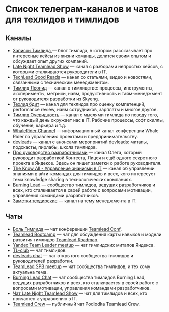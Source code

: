 # Список телеграм-каналов и чатов для техлидов и тимлидов
## Каналы
* [Записки Тимлида ](https://t.me/teamlead_stories) — блог тимлида, в котором рассказывает про интересные кейсы из жизни команды, делится своим опытом и обсуждает опыт других компаний.
* [Late Night Teamlead Show](https://t.me/teamlead_show) — канал с разборами непростых кейсов, с которыми сталкиваются руководители в IT.
* [TechLead Good Reads](https://t.me/leadgr) — канал со статьями, видео и новостями, связанными с техническим менеджментом.
* [Тимлид Леонид](https://t.me/teamleadleonid) — канал о тимлидстве: процессы, инструменты, эксперименты, метрики, найм, продуктивность и тайм-менеджмент от руководителя разработки из Skyeng.
* [Техлид бдит](https://t.me/skillsmatrix) — канал для техлидов про оценку компетенций, performance review, найм сотрудников, зарплаты и многое другое.
* [Тимлид Очевидность](https://t.me/general_it_talks) — канал с мыслями тимлида по поводу того, что каждый день окружает нас в IT. Рабочие процессы, софт скиллы, обучение, карьера и т.д.
* [WhaleRider Channel](https://t.me/WhaleRiderChannel) — информационный канал конференции Whale Rider по управлению проектами и предпринимательству.
* [devleads](https://t.me/devleads) — канал с анонсами мероприятий devleads: митапы, подскасты, пирлабы, школа тимлидов.
* [Про руководство разработчиками](https://t.me/teamleading) — канал Олега, который руководит разработкой Контеста, Лицея и ещё одного секретного проекта в Яндексе. Здесь он пишет заметки о работе руководителя.
* [The Know All - Управление знаниями в IT](https://t.me/the_know_all) — канал об управлении знаниями в айти-командах для тимлидов и всех, кого интересует тема knowledge sharing в технологических компаниях.
* [Burning Lead](https://t.me/BurningLead) — сообщество тимлидов, ведущих разработчиков и всех, кто сталкивается в своей работе с вопросами мотивации, управления командами разработчиков.
* [Заметки техдирские](https://t.me/ctorecords) — канал на тему менеджмента в IT.

## Чаты
* [Боль Тимлида](https://t.me/TeamLeadTalks) — чат конференции [Teamlead Conf](http://teamleadconf.ru/).
* [Teamlead Bootcamp](https://t.me/tlbootcamp) — чат для обсуждения карты навыков и модели развития тимлидов [Teamlead Roadmap](https://github.com/tlbootcamp/tlroadmap).
* [Yandex Team Leader meetup](https://t.me/yandex_tl) — чат тимлидских митапов Яндекса.
* [TL-club](https://t.me/tlclub) — чат тимлидов.
* [devleads chat](https://t.me/devleadschat) — чат открытого сообщества тимлидов и руководителей разработки.
* [TeamLead SPB meetup](https://t.me/teamlead_spb) — чат cообщества тимлидов, и тех кому актуальна тема.
* [Burning Lead Chat](https://t.me/BurningLeadChat) — чат сообщества тимлидов Burning Lead, ведущих разработчиков и всех, кто сталкивается в своей работе с вопросами мотивации, управления командами разработчиков.
* [Чат Late Night Teamlead Show](https://t.me/lnts_chat) — чат для тимлидов и всех, кто причастен к управлению в IT.
* [Teamlead Crew](https://t.me/ptlcrew) — публичный чат Podlodka Teamlead Crew.
